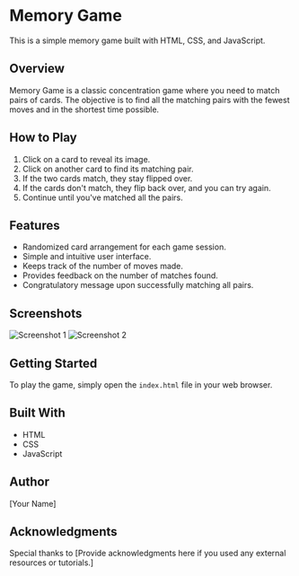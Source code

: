 # Memory Game

This is a simple memory game built with HTML, CSS, and JavaScript.

## Overview

Memory Game is a classic concentration game where you need to match pairs of cards. The objective is to find all the matching pairs with the fewest moves and in the shortest time possible.

## How to Play

1. Click on a card to reveal its image.
2. Click on another card to find its matching pair.
3. If the two cards match, they stay flipped over.
4. If the cards don't match, they flip back over, and you can try again.
5. Continue until you've matched all the pairs.

## Features

- Randomized card arrangement for each game session.
- Simple and intuitive user interface.
- Keeps track of the number of moves made.
- Provides feedback on the number of matches found.
- Congratulatory message upon successfully matching all pairs.

## Screenshots

![Screenshot 1](/path/to/screenshot1.png)
![Screenshot 2](/path/to/screenshot2.png)
<!-- Include screenshots of your game here -->

## Getting Started

To play the game, simply open the `index.html` file in your web browser.

## Built With

- HTML
- CSS
- JavaScript

## Author

[Your Name]

## Acknowledgments

Special thanks to [Provide acknowledgments here if you used any external resources or tutorials.]
